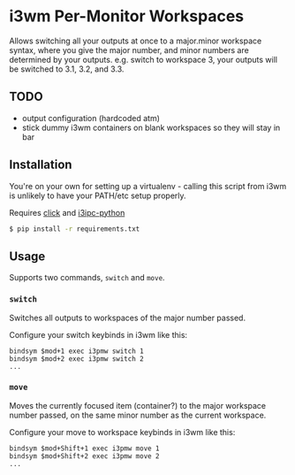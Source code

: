 # i3wm Per-Monitor Workspaces

Allows switching all your outputs at once to a major.minor workspace syntax, where you
give the major number, and minor numbers are determined by your outputs.  e.g. switch to
workspace 3, your outputs will be switched to 3.1, 3.2, and 3.3.

## TODO

- output configuration (hardcoded atm)
- stick dummy i3wm containers on blank workspaces so they will stay in bar

## Installation

You're on your own for setting up a virtualenv - calling this script from i3wm is unlikely 
to have your PATH/etc setup properly.

Requires [click](http://click.pocoo.org) and [i3ipc-python](github.com/acrisci/i3ipc-python)

```bash
$ pip install -r requirements.txt
```

## Usage

Supports two commands, `switch` and `move`.

### `switch`

Switches all outputs to workspaces of the major number passed.

Configure your switch keybinds in i3wm like this:

```
bindsym $mod+1 exec i3pmw switch 1
bindsym $mod+2 exec i3pmw switch 2
...
```

### `move`

Moves the currently focused item (container?) to the major workspace number passed, on the same
minor number as the current workspace.

Configure your move to workspace keybinds in i3wm like this:

```
bindsym $mod+Shift+1 exec i3pmw move 1
bindsym $mod+Shift+2 exec i3pmw move 2
...
```

